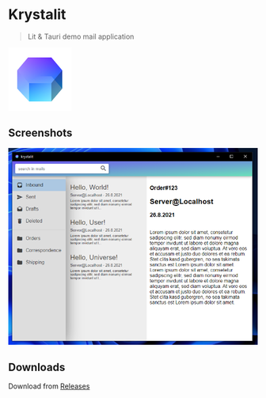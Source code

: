 # Krystalit

> Lit & Tauri demo mail application  

![krystalit](assets/Krystalit.png)

## Screenshots

![krystalit](assets/screenshots/win_10_v_0_0_1.PNG)

## Downloads

Download from [Releases](https://github.com/jojahn/krystalit/releases)
